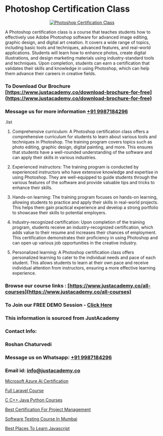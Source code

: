# Photoshop Certification Class

<p align="center">
  <a href="https://justacademy.co/course-detail/photoshop-training">
    <img src="https://justacademy.co/storage2/course_image/1676637576_course_image.webp" alt="Photoshop Certification Class">
  </a>
</p>


A Photoshop certification class is a course that teaches students how to effectively use Adobe Photoshop software for advanced image editing, graphic design, and digital art creation. It covers a wide range of topics, including basic tools and techniques, advanced features, and real-world applications. Students will learn how to enhance photos, create digital illustrations, and design marketing materials using industry-standard tools and techniques. Upon completion, students can earn a certification that validates their skills and knowledge in using Photoshop, which can help them advance their careers in creative fields.
### To Download Our Brochure [https://www.justacademy.co/download-brochure-for-free](https://www.justacademy.co/download-brochure-for-free)
### Message us for more information [+91 9987184296](https://api.whatsapp.com/send?phone=919987184296)
.list

1) Comprehensive curriculum: A Photoshop certification class offers a comprehensive curriculum for students to learn about various tools and techniques in Photoshop. The training program covers topics such as photo editing, graphic design, digital painting, and more. This ensures that students have a well-rounded understanding of the software and can apply their skills in various industries.

2) Experienced instructors: The training program is conducted by experienced instructors who have extensive knowledge and expertise in using Photoshop. They are well-equipped to guide students through the various features of the software and provide valuable tips and tricks to enhance their skills.

3) Hands-on learning: The training program focuses on hands-on learning, allowing students to practice and apply their skills in real-world projects. This helps them gain practical experience and develop a strong portfolio to showcase their skills to potential employers.

4) Industry-recognized certification: Upon completion of the training program, students receive an industry-recognized certification, which adds value to their resume and increases their chances of employment. This certification demonstrates their proficiency in using Photoshop and can open up various job opportunities in the creative industry.

5) Personalized learning: A Photoshop certification class offers personalized learning to cater to the individual needs and pace of each student. This allows students to learn at their own pace and receive individual attention from instructors, ensuring a more effective learning experience.

### Browse our course links : [https://www.justacademy.co/all-courses](https://www.justacademy.co/all-courses) 
### To Join our FREE DEMO Session - [Click Here](https://www.justacademy.co/register-for-course-demo)


### This information is sourced from JustAcademy
### Contact Info:
### Roshan Chaturvedi
### Message us on Whatsapp: [+91 9987184296](https://api.whatsapp.com/send?phone=919987184296)
### Email id: [info@justacademy.co](mailto:info@justacademy.co)
                
[Microsoft Azure Ai Certification](https://www.linkedin.com/pulse/microsoft-azure-ai-certification-justacademy-houston-qr5ef?trackingId=WqlV7ItrI9LEar4PWyyQDg%3D%3D&lipi=urn%3Ali%3Apage%3Ad_flagship3_company_admin%3B7JDWY034S6um4RLOpjnAgA%3D%3D)

[Full Laravel Course](https://www.linkedin.com/pulse/full-laravel-course-justacademy-bay-area-kgirc?trackingId=79JLaIBSowsSSmfOzThlww%3D%3D&lipi=urn%3Ali%3Apage%3Ad_flagship3_company_admin%3BF16vFVlwTBq9N188C2SLQg%3D%3D)

[C C++ Java Python Courses](https://medium.com/@mistersumit961/c-c-java-python-courses-f8b63eb369c0)

[Best Certification For Project Management](https://medium.com/@AkashSingh2052/best-certification-for-project-management-5ba84d1991c6)

[Software Testing Course In Mumbai](https://justacademyin.github.io/justacademy/software-testing-course-in-mumbai)

[Best Places To Learn Javascript](https://justacademyin.github.io/justacademy/best-places-to-learn-javascript)

